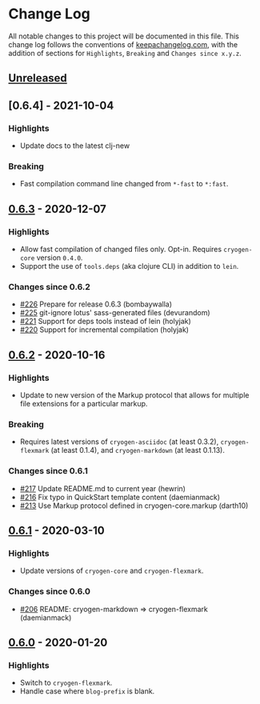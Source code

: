 # Change Log

All notable changes to this project will be documented in this
file. This change log follows the conventions of
[keepachangelog.com](http://keepachangelog.com/), with the addition of
sections for `Highlights`, `Breaking` and `Changes since x.y.z`.

## [Unreleased]

## [0.6.4] - 2021-10-04

### Highlights
- Update docs to the latest clj-new
### Breaking
- Fast compilation command line changed from `*-fast` to `*:fast`.

## [0.6.3] - 2020-12-07

### Highlights
- Allow fast compilation of changed files only. Opt-in. Requires
  `cryogen-core` version `0.4.0`.
- Support the use of `tools.deps` (aka clojure CLI) in addition to `lein`.

### Changes since 0.6.2
- [#226](https://github.com/cryogen-project/cryogen/pull/226) Prepare for release 0.6.3 (bombaywalla)
- [#225](https://github.com/cryogen-project/cryogen/pull/225) git-ignore lotus' sass-generated files (devurandom)
- [#221](https://github.com/cryogen-project/cryogen/pull/221) Support for deps tools instead of lein (holyjak)
- [#220](https://github.com/cryogen-project/cryogen/pull/220) Support for incremental compilation (holyjak)

## [0.6.2] - 2020-10-16

### Highlights
- Update to new version of the Markup protocol that allows for
  multiple file extensions for a particular markup.

### Breaking
- Requires latest versions of `cryogen-asciidoc` (at least 0.3.2),
  `cryogen-flexmark` (at least 0.1.4), and `cryogen-markdown` (at
  least 0.1.13).

### Changes since 0.6.1
- [#217](https://github.com/cryogen-project/cryogen/pull/217) Update README.md to current year (hewrin)
- [#216](https://github.com/cryogen-project/cryogen/pull/216) Fix typo in QuickStart template content (daemianmack)
- [#213](https://github.com/cryogen-project/cryogen/pull/213) Use Markup protocol defined in cryogen-core.markup (darth10)

## [0.6.1] - 2020-03-10

### Highlights
- Update versions of `cryogen-core` and `cryogen-flexmark`.

### Changes since 0.6.0
- [#206](https://github.com/cryogen-project/cryogen/pull/206) README: cryogen-markdown => cryogen-flexmark (daemianmack)

## [0.6.0] - 2020-01-20

### Highlights
- Switch to `cryogen-flexmark`.
- Handle case where `blog-prefix` is blank.

[Unreleased]: https://github.com/cryogen-project/cryogen/compare/0.6.3...HEAD

[0.6.3]: https://github.com/cryogen-project/cryogen/compare/0.6.2...0.6.3
[0.6.2]: https://github.com/cryogen-project/cryogen/compare/0.6.1...0.6.2
[0.6.1]: https://github.com/cryogen-project/cryogen/compare/0.6.0...0.6.1
[0.6.0]: https://github.com/cryogen-project/cryogen/compare/0.1.0...0.6.0
